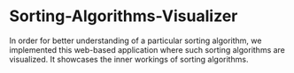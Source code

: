 # Sorting-Algorithms-Visualizer
In order for better understanding of a particular sorting algorithm, we implemented this web-based  application where such sorting algorithms are visualized. It showcases the inner workings  of sorting algorithms.
